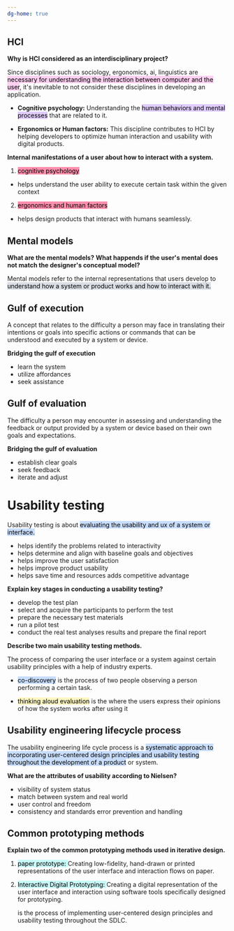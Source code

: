 ```yaml
---
dg-home: true
---
```


## HCI

**Why is HCI considered as an interdisciplinary project?**

Since disciplines such as sociology, ergonomics, ai, linguistics are <mark style="background: #FFB8EBA6;">necessary for understanding the interaction between computer and the user</mark>, it's inevitable to not consider these disciplines in developing an application.

- **Cognitive psychology:** 
  Understanding the <mark style="background: #D2B3FFA6;">human behaviors and mental processes</mark> that are related to it.
  
- **Ergonomics or Human factors:** 
  This discipline contributes to HCI by helping developers to optimize human interaction and usability with digital products.


**Internal manifestations of a user about how to interact with a system.**

1. <mark style="background: #FF5582A6;">cognitive psychology </mark>
- helps understand the user ability to execute certain task within the given context

2. <mark style="background: #FF5582A6;">ergonomics and human factors</mark>
- helps design products that interact with humans seamlessly.


## Mental models

**What are the mental models?** 
**What happends if the user's mental does not match the designer's conceptual model?**

Mental models refer to the internal representations that users develop to <mark style="background: #CACFD9A6;">understand how a system or product works and how to interact with it.
</mark>

## Gulf of execution

A concept that relates to the difficulty a person may face in translating their intentions or goals into specific actions or commands that can be understood and executed by a system or device.

**Bridging the gulf of execution**

- learn the system 
- utilize affordances 
- seek assistance


## Gulf of evaluation

The difficulty a person may encounter in assessing and understanding the feedback or output provided by a system or device based on their own goals and expectations.

**Bridging the gulf of evaluation**

- establish clear goals 
- seek feedback 
- iterate and adjust


# Usability testing

Usability testing is about <mark style="background: #ADCCFFA6;">evaluating the usability and ux of a system or interface.</mark>

- helps identify the problems related to interactivity 
- helps determine and align with baseline goals and objectives 
- helps improve the user satisfaction 
- helps improve product usability
- helps save time and resources adds competitive advantage


**Explain key stages in conducting a usability testing?**

- develop the test plan 
- select and acquire the participants to perform the test
- prepare the necessary test materials 
- run a pilot test 
- conduct the real test analyses results and prepare the final report


**Describe two main usability testing methods.**

The process of comparing the user interface or a system against certain usability principles with a help of industry experts. 

- <mark style="background: #ADCCFFA6;">co-discovery</mark> is the process of two people observing a person performing a certain task. 

- <mark style="background: #FFF3A3A6;">thinking aloud evaluation</mark> is the where the users express their opinions of how the system works after using it


## Usability engineering lifecycle process

The usability engineering life cycle process is a <mark style="background: #ADCCFFA6;">systematic approach to incorporating user-centered design principles and usability testing throughout the development of a product</mark> or system.

**What are the attributes of usability according to Nielsen?**

- visibility of system status 
- match between system and real world 
- user control and freedom
- consistency and standards error prevention and handling


## Common prototyping methods

**Explain two of the common prototyping methods used in iterative design.**

1. <mark style="background: #ABF7F7A6;">paper prototype: </mark>
   Creating low-fidelity, hand-drawn or printed representations of the user interface and interaction flows on paper. 
   
2. <mark style="background: #ABF7F7A6;">Interactive Digital Prototyping: </mark>
   Creating a digital representation of the user interface and interaction using software tools specifically designed for prototyping.

   is the process of implementing user-centered design principles and usability testing throughout the SDLC.











